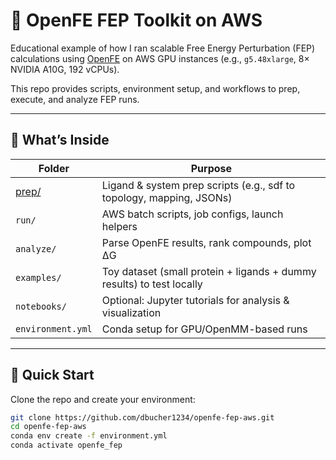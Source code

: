 # 🔬 OpenFE FEP Toolkit on AWS

Educational example of how I ran scalable Free Energy Perturbation (FEP) calculations using [OpenFE](https://github.com/OpenFreeEnergy/openfe) on AWS GPU instances (e.g., `g5.48xlarge`, 8× NVIDIA A10G, 192 vCPUs).  

This repo provides scripts, environment setup, and workflows to prep, execute, and analyze FEP runs.

---

## 📁 What’s Inside

| Folder | Purpose |
|--------|---------|
| [prep/](prep) | Ligand & system prep scripts (e.g., sdf to topology, mapping, JSONs) |
| `run/`  | AWS batch scripts, job configs, launch helpers |
| `analyze/` | Parse OpenFE results, rank compounds, plot ΔG |
| `examples/` | Toy dataset (small protein + ligands + dummy results) to test locally |
| `notebooks/` | Optional: Jupyter tutorials for analysis & visualization |
| `environment.yml` | Conda setup for GPU/OpenMM-based runs |

---

## 🚀 Quick Start

Clone the repo and create your environment:

```bash
git clone https://github.com/dbucher1234/openfe-fep-aws.git
cd openfe-fep-aws
conda env create -f environment.yml
conda activate openfe_fep
